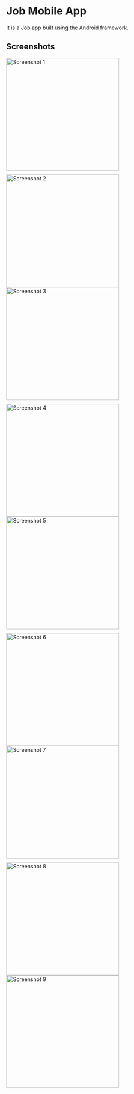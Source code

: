 # Job Mobile App

It is a Job app built using the Android framework.

## Screenshots

<div style="display: flex; flex-wrap: wrap; gap: 10px;">
  <img src="https://github.com/moelkady27/Job/assets/91154714/32f4748a-638e-4267-88d9-9d286151fe58" alt="Screenshot 1" width="300"/>
  <img src="https://github.com/moelkady27/Job/assets/91154714/c5b73e75-a07c-4473-b2bf-02eb751cf8e5" alt="Screenshot 2" width="300"/>
</div>

<div style="display: flex; flex-wrap: wrap; gap: 10px;">
  <img src="https://github.com/moelkady27/Job/assets/91154714/742771d3-623b-455d-9c90-22db8536fc3a" alt="Screenshot 3" width="300"/>
  <img src="https://github.com/moelkady27/Job/assets/91154714/4cc5dd9f-8f55-4bfe-819b-d1f2d09935e8" alt="Screenshot 4" width="300"/>
</div>

<div style="display: flex; flex-wrap: wrap; gap: 10px;">
  <img src="https://github.com/moelkady27/Job/assets/91154714/367d4000-2014-4a2c-a680-fcd5963e5152" alt="Screenshot 5" width="300"/>
  <img src="https://github.com/moelkady27/Job/assets/91154714/721907ff-1300-44cc-bf83-931d60f63ee6" alt="Screenshot 6" width="300"/>
</div>

<div style="display: flex; flex-wrap: wrap; gap: 10px;">
  <img src="https://github.com/moelkady27/Job/assets/91154714/188e8f78-4514-4a69-a8dc-8b3630ac6950" alt="Screenshot 7" width="300"/>
  <img src="https://github.com/moelkady27/Job/assets/91154714/950c3cb3-3495-42de-b6cd-234c156ee9db" alt="Screenshot 8" width="300"/>
</div>

<div style="display: flex; flex-wrap: wrap; gap: 10px;">
  <img src="https://github.com/moelkady27/Job/assets/91154714/b39adeeb-9032-4585-8de6-cec25b941ae9" alt="Screenshot 9" width="300"/>
</div>
